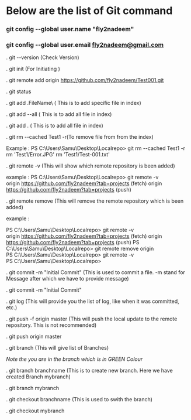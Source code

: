 # Below are the list of Git command

### git config --global user.name "fly2nadeem"
### git config --global user.email fly2nadeem@gmail.com

. git --version (Check Version)

. git init (For Initiating )

. git remote add origin https://github.com/fly2nadeem/Test001.git

. git status

. git add .FileName\ ( This is to add specific file in index)

. git add --all ( This is to add all file in index)

. git add . ( This is to add all file in index)

. git rm --cached Test1 -r(To remove file from from the index)

Example :
PS C:\Users\Samu\Desktop\Localrepo> git rm --cached Test1 -r                                       
rm 'Test1/Error.JPG'
rm 'Test1/Test-001.txt'

. git remote -v (This will show which remote repository is been added)

example :
PS C:\Users\Samu\Desktop\Localrepo> git remote -v                                                    
origin https://github.com/fly2nadeem?tab=projects (fetch)
origin  https://github.com/fly2nadeem?tab=projects (push)


. git remote remove (This will remove the remote repository which is been added)

example :

PS C:\Users\Samu\Desktop\Localrepo> git remote -v                                                  
origin  https://github.com/fly2nadeem?tab=projects (fetch)
origin  https://github.com/fly2nadeem?tab=projects (push)
PS C:\Users\Samu\Desktop\Localrepo> git remote remove origin                                      
 PS C:\Users\Samu\Desktop\Localrepo> git remote -v                                                  
 PS C:\Users\Samu\Desktop\Localrepo>  
 
. git commit -m "Initial Commit" (This is used to commit a file. -m stand for Message after which we have to provide message)

. git commit -m "Initial Commit"


. git log (This will provide you the list of log, like when it was committed, etc.)

. git push -f origin master (This will push the local update to the remote repository. This is not recommended)

. git push origin master

. git branch (This will give list of Branches)

*Note the you are in the branch which is in GREEN Colour*

. git branch branchname (This is to create new branch. Here we have created Branch mybranch)

. git branch mybranch

. git checkout branchname (This is used to swith the branch)

. git checkout mybranch
